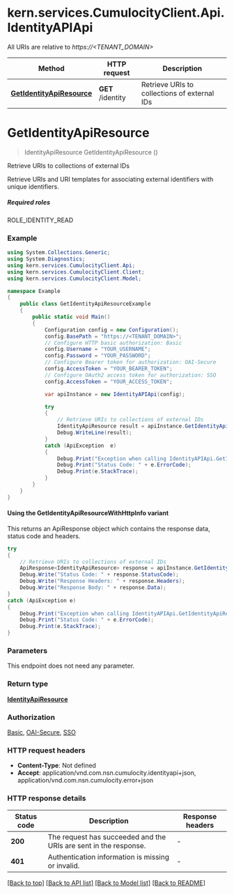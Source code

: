 # kern.services.CumulocityClient.Api.IdentityAPIApi

All URIs are relative to *https://<TENANT_DOMAIN>*

| Method | HTTP request | Description |
|--------|--------------|-------------|
| [**GetIdentityApiResource**](IdentityAPIApi.md#getidentityapiresource) | **GET** /identity | Retrieve URIs to collections of external IDs |

<a id="getidentityapiresource"></a>
# **GetIdentityApiResource**
> IdentityApiResource GetIdentityApiResource ()

Retrieve URIs to collections of external IDs

Retrieve URIs and URI templates for associating external identifiers with unique identifiers.  <section><h5>Required roles</h5> ROLE_IDENTITY_READ </section> 

### Example
```csharp
using System.Collections.Generic;
using System.Diagnostics;
using kern.services.CumulocityClient.Api;
using kern.services.CumulocityClient.Client;
using kern.services.CumulocityClient.Model;

namespace Example
{
    public class GetIdentityApiResourceExample
    {
        public static void Main()
        {
            Configuration config = new Configuration();
            config.BasePath = "https://<TENANT_DOMAIN>";
            // Configure HTTP basic authorization: Basic
            config.Username = "YOUR_USERNAME";
            config.Password = "YOUR_PASSWORD";
            // Configure Bearer token for authorization: OAI-Secure
            config.AccessToken = "YOUR_BEARER_TOKEN";
            // Configure OAuth2 access token for authorization: SSO
            config.AccessToken = "YOUR_ACCESS_TOKEN";

            var apiInstance = new IdentityAPIApi(config);

            try
            {
                // Retrieve URIs to collections of external IDs
                IdentityApiResource result = apiInstance.GetIdentityApiResource();
                Debug.WriteLine(result);
            }
            catch (ApiException  e)
            {
                Debug.Print("Exception when calling IdentityAPIApi.GetIdentityApiResource: " + e.Message);
                Debug.Print("Status Code: " + e.ErrorCode);
                Debug.Print(e.StackTrace);
            }
        }
    }
}
```

#### Using the GetIdentityApiResourceWithHttpInfo variant
This returns an ApiResponse object which contains the response data, status code and headers.

```csharp
try
{
    // Retrieve URIs to collections of external IDs
    ApiResponse<IdentityApiResource> response = apiInstance.GetIdentityApiResourceWithHttpInfo();
    Debug.Write("Status Code: " + response.StatusCode);
    Debug.Write("Response Headers: " + response.Headers);
    Debug.Write("Response Body: " + response.Data);
}
catch (ApiException e)
{
    Debug.Print("Exception when calling IdentityAPIApi.GetIdentityApiResourceWithHttpInfo: " + e.Message);
    Debug.Print("Status Code: " + e.ErrorCode);
    Debug.Print(e.StackTrace);
}
```

### Parameters
This endpoint does not need any parameter.
### Return type

[**IdentityApiResource**](IdentityApiResource.md)

### Authorization

[Basic](../README.md#Basic), [OAI-Secure](../README.md#OAI-Secure), [SSO](../README.md#SSO)

### HTTP request headers

 - **Content-Type**: Not defined
 - **Accept**: application/vnd.com.nsn.cumulocity.identityapi+json, application/vnd.com.nsn.cumulocity.error+json


### HTTP response details
| Status code | Description | Response headers |
|-------------|-------------|------------------|
| **200** | The request has succeeded and the URIs are sent in the response. |  -  |
| **401** | Authentication information is missing or invalid. |  -  |

[[Back to top]](#) [[Back to API list]](../README.md#documentation-for-api-endpoints) [[Back to Model list]](../README.md#documentation-for-models) [[Back to README]](../README.md)

